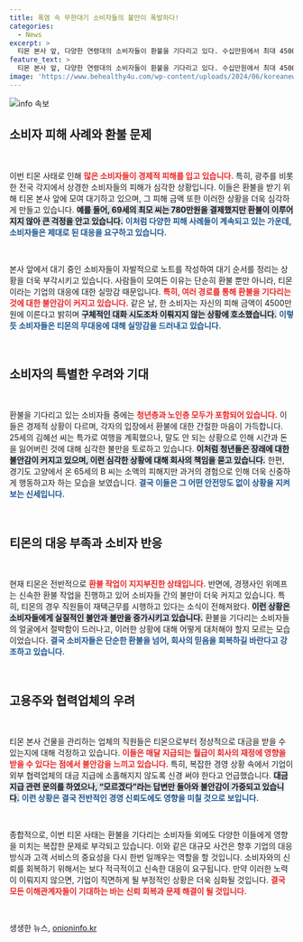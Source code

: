 ```yaml
---
title: 폭염 속 무한대기 소비자들의 불만이 폭발하다!
categories:
  - News
excerpt: >
  티몬 본사 앞, 다양한 연령대의 소비자들이 환불을 기다리고 있다. 수십만원에서 최대 4500만원에 이르는 피해액은 그들의 ‘피 같은 돈’이다. 반면, 티몬은 묵묵부답으로 소비자들의 불안은 커지고 있다. 
feature_text: >
  티몬 본사 앞, 다양한 연령대의 소비자들이 환불을 기다리고 있다. 수십만원에서 최대 4500만원에 이르는 피해액은 그들의 ‘피 같은 돈’이다. 반면, 티몬은 묵묵부답으로 소비자들의 불안은 커지고 있다. 
image: 'https://www.behealthy4u.com/wp-content/uploads/2024/06/koreanews.jpg'
---
```


<p><img src="https://www.behealthy4u.com/wp-content/uploads/2024/06/koreanews.jpg" alt="info 속보" /></p>

<h2 data-ke-size="size26">소비자 피해 사례와 환불 문제</h2>

<p data-ke-size="size16">&nbsp;</p>

<p>이번 티몬 사태로 인해 <b><span style="color: #ee2323;">많은 소비자들이 경제적 피해를 입고 있습니다.</span></b> 특히, 광주를 비롯한 전국 각지에서 상경한 소비자들의 피해가 심각한 상황입니다. 이들은 환불을 받기 위해 티몬 본사 앞에 모여 대기하고 있으며, 그 피해 금액 또한 이러한 상황을 더욱 심각하게 만들고 있습니다. <b><span style="background-color: #21538527;">예를 들어, 69세의 최모 씨는 780만원을 결제했지만 환불이 이루어지지 않아 큰 걱정을 안고 있습니다.</span></b> <b><span style="color: #1a5490;">이처럼 다양한 피해 사례들이 계속되고 있는 가운데, 소비자들은 제대로 된 대응을 요구하고 있습니다.</span></b></p>

<p data-ke-size="size16">&nbsp;</p>

<p>본사 앞에서 대기 중인 소비자들이 자발적으로 노트를 작성하여 대기 순서를 정리는 상황을 더욱 부각시키고 있습니다. 사람들이 모여든 이유는 단순히 환불 뿐만 아니라, 티몬이라는 기업의 대응에 대한 실망감 때문입니다. <b><span style="color: #ee2323;">특히, 여러 경로를 통해 환불을 기다리는 것에 대한 불안감이 커지고 있습니다.</span></b> 같은 날, 한 소비자는 자신의 피해 금액이 4500만원에 이른다고 밝히며 <b><span style="background-color: #21538527;">구체적인 대화 시도조차 이뤄지지 않는 상황에 호소했습니다.</span></b> <b><span style="color: #1a5490;">이렇듯 소비자들은 티몬의 무대응에 대해 실망감을 드러내고 있습니다.</span></b></p>

<p data-ke-size="size16">&nbsp;</p>

<h2 data-ke-size="size26">소비자의 특별한 우려와 기대</h2>

<p data-ke-size="size16">&nbsp;</p>

<p>환불을 기다리고 있는 소비자들 중에는 <b><span style="color: #ee2323;">청년층과 노인층 모두가 포함되어 있습니다.</span></b> 이들은 경제적 상황이 다르며, 각자의 입장에서 환불에 대한 간절한 마음이 가득합니다. 25세의 김혜선 씨는 특가로 여행을 계획했으나, 말도 안 되는 상황으로 인해 시간과 돈을 잃어버린 것에 대해 심각한 불만을 토로하고 있습니다. <b><span style="background-color: #21538527;">이처럼 청년들은 장래에 대한 불안감이 커지고 있으며, 이런 심각한 상황에 대해 회사의 책임을 묻고 있습니다.</span></b> 한편, 경기도 고양에서 온 65세의 B 씨는 소액의 피해지만 과거의 경험으로 인해 더욱 신중하게 행동하고자 하는 모습을 보였습니다. <b><span style="color: #1a5490;">결국 이들은 그 어떤 안전망도 없이 상황을 지켜보는 신세입니다.</span></b></p>

<p data-ke-size="size16">&nbsp;</p>

<h2 data-ke-size="size26">티몬의 대응 부족과 소비자 반응</h2>

<p data-ke-size="size16">&nbsp;</p>

<p>현재 티몬은 전반적으로 <b><span style="color: #ee2323;">환불 작업이 지지부진한 상태입니다.</span></b> 반면에, 경쟁사인 위메프는 신속한 환불 작업을 진행하고 있어 소비자들 간의 불만이 더욱 커지고 있습니다. 특히, 티몬의 경우 직원들이 재택근무를 시행하고 있다는 소식이 전해져왔다. <b><span style="background-color: #21538527;">이런 상황은 소비자들에게 실질적인 불안과 불만을 증가시키고 있습니다.</span></b> 환불을 기다리는 소비자들의 얼굴에서 절박함이 드러나고, 이러한 상황에 대해 어떻게 대처해야 할지 모르는 모습이었습니다. <b><span style="color: #1a5490;">결국 소비자들은 단순한 환불을 넘어, 회사의 믿음을 회복하길 바란다고 강조하고 있습니다.</span></b></p>

<p data-ke-size="size16">&nbsp;</p>

<h2 data-ke-size="size26">고용주와 협력업체의 우려</h2>

<p data-ke-size="size16">&nbsp;</p>

<p>티몬 본사 건물을 관리하는 업체의 직원들은 티몬으로부터 정상적으로 대금을 받을 수 있는지에 대해 걱정하고 있습니다. <b><span style="color: #ee2323;">이들은 매달 지급되는 월급이 회사의 재정에 영향을 받을 수 있다는 점에서 불안감을 느끼고 있습니다.</span></b> 특히, 복잡한 경영 상황 속에서 기업이 외부 협력업체의 대금 지급에 소홀해지지 않도록 신경 써야 한다고 언급했습니다. <b><span style="background-color: #21538527;">대금 지급 관련 문의를 하였으나, “모르겠다”라는 답변만 돌아와 불안감이 가중되고 있습니다.</span></b> <b><span style="color: #1a5490;">이런 상황은 결국 전반적인 경영 신뢰도에도 영향을 미칠 것으로 보입니다.</span></b></p>

<p data-ke-size="size16">&nbsp;</p>

<p>종합적으로, 이번 티몬 사태는 환불을 기다리는 소비자들 외에도 다양한 이들에게 영향을 미치는 복잡한 문제로 부각되고 있습니다. 이와 같은 대규모 사건은 향후 기업의 대응 방식과 고객 서비스의 중요성을 다시 한번 일깨우는 역할을 할 것입니다. 소비자와의 신뢰를 회복하기 위해서는 보다 적극적이고 신속한 대응이 요구됩니다. 만약 이러한 노력이 이뤄지지 않으면, 기업이 직면하게 될 부정적인 상황은 더욱 심화될 것입니다. <b><span style="color: #ee2323;">결국 모든 이해관계자들이 기대하는 바는 신뢰 회복과 문제 해결이 될 것입니다.</span></b></p>

<p data-ke-size="size16">&nbsp;</p>
생생한 뉴스, <a href="https://onioninfo.kr" rel="dofollow">onioninfo.kr</a>


